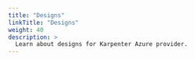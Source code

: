 ```yaml
---
title: "Designs"
linkTitle: "Designs"
weight: 40
description: >
  Learn about designs for Karpenter Azure provider.
---
```


